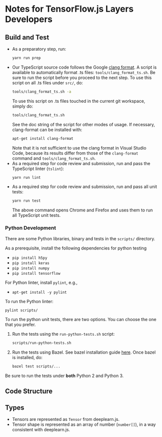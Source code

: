 # Notes for TensorFlow.js Layers Developers

## Build and Test

* As a preparatory step, run:
  ```bash
  yarn run prep
  ```
* Our TypeScript source code follows the Google
  [clang format](https://clang.llvm.org/docs/ClangFormatStyleOptions.html).
  A script is available to automatically format .ts files:
  `tools/clang_format_ts.sh`.
  Be sure to run the script before you proceed to the next step.
  To use this script on all .ts files under `src/`, do:
  ```bash
  tools/clang_format_ts.sh -a
  ```
  To use this script on .ts files touched in the current git workspace, simply
  do:
  ```bash
  tools/clang_format_ts.sh
  ```
  See the doc string of the script for other modes of usage. If necessary,
  clang-format can be installed with:
  ```bash
  apt-get install clang-format
  ```
  Note that it is not sufficient to use the clang format in Visual Studio Code,
  because its results differ from those of the `clang-format` command and
  `tools/clang_format_ts.sh`.
* As a required step for code review and submission, run and pass the TypeScript
  linter (`tslint`):
  ```bash
  yarn run lint
  ```
* As a required step for code review and submission, run and pass all unit
  tests:
  ```bash
  yarn run test
  ```
  The above command opens Chrome and Firefox and uses them to run all TypeScript
  unit tests.

### Python Development

There are some Python libraries, binary and tests in the `scripts/` directory.

As a prerequisite, install the following dependencies for python testing
* `pip install h5py`
* `pip install keras`
* `pip install numpy`
* `pip install tensorflow`

For Python linter, install `pylint`, e.g.,
* `apt-get install -y pylint`

To run the Python linter:
```sh
pylint scripts/
```

To run the python unit tests, there are two options. You can choose the one that
you prefer.

1. Run the tests using the `run-python-tests.sh` script:

   ```sh
   scripts/run-python-tests.sh
   ```

2. Run the tests using Bazel. See bazel installation guide
   [here](https://docs.bazel.build/versions/master/install.html). Once bazel
   is installed, do:

   ```sh
   bazel test scripts/...
   ```

Be sure to run the tests under **both** Python 2 and Python 3.

## Code Structure

## Types

* Tensors are represented as `Tensor` from deeplearn.js.
* Tensor shape is represented as an array of number (`number[]`), in a way
  consistent with deeplearn.js.
